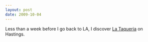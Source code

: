 ```yaml
---
layout: post
date: 2009-10-04
---  
```


Less than a week before I go back to LA, I discover [La Taqueria](https://www.lataqueria.com) on Hastings.

